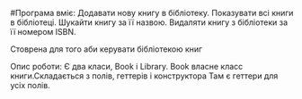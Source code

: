 #Програма вміє:
Додавати нову книгу в бібліотеку. Показувати всі книги в бібліотеці. Шукайти книгу за її назвою. Видаляти книгу з бібліотеки за її номером ISBN.

Стоврена для того аби керувати бібліотекою книг

Опис роботи:
Є два класи, Book і Library. Book власне класс книги.Складається з полів, геттерів і конструктора Там є геттери для усіх полів.
